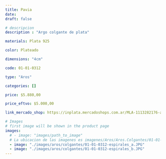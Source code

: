 ```yaml
---
title: Pavia
date: 
draft: false

# descripcion
description : "Argo colgante de plata"

materials: Plata 925

color: Plateado

dimensions: "4cm"

code: 01-01-0312

type: "Aros"

categories: []

price: $5.880,00

price_eftvo: $5.000,00

link_mercado_shop: https://inplata.mercadoshops.com.ar/MLA-1113282176-aros-colgantes-en-plata-925-pavia-_JM

# Images
# first image will be shown in the product page
images:
  # - image: "images/path_to_image"
  # La ubicacion de las imagenes es imagenes/Aros/Aros.Colgantes/01-01-0312-pavia
  - image: "./images/aros/colgantes/01-01-0312-espirales_a.JPG"
  - image: "./images/aros/colgantes/01-01-0312-espirales_b.JPG"
---
```

